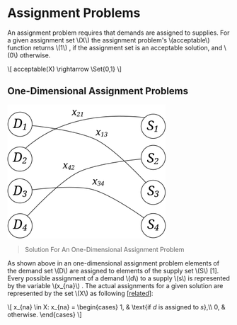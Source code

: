 # Assignment Problems
An assignment problem requires that demands are assigned to supplies.
For a given assignment set \\(X\\) the assignment problem's \\(acceptable\\) function
returns \\(1\\) ,
if the assignment set is an acceptable solution, and \\(0\\) otherwise.

\\[
acceptable(X) \\rightarrow \\Set{0,1}
\\]
## One-Dimensional Assignment Problems
![One-Dimensional Assignment Problems](../../../../../../../../../../src/main/svg/net/splitcells/gel/problem/theory/assignment/problem/index.illustration.svg)
> Solution For An One-Dimensional Assignment Problem

As shown above in an one-dimensional assignment problem
elements of the demand set \\(D\\) are assigned to elements of the supply set
\\(S\\) [1].
Every possible assignment of a demand \\(d\\) to a supply \\(s\\) is represented by the
variable \\(x_{na}\\) .
The actual assignments for a given solution are represented by the set \\(X\\)
as following \[[related](../../../../../../../../../../src/main/md/net/splitcells/gel/problem/theory/assignment/problem/bibliography/1995.DISKI.md#pages-12-to-14)\]:

\\[
x_{na} \in X: x_{na} =
\begin{cases}
    1, & \text{if $d$ is assigned to $s$},\\\\
    0, & otherwise.
    \end{cases}
\\]
